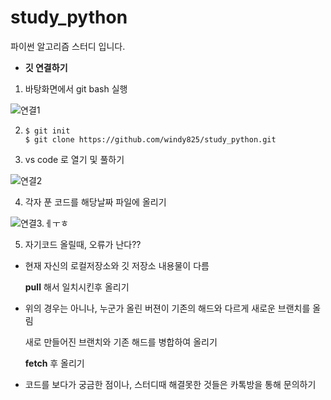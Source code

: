 # study_python
파이썬 알고리즘 스터디 입니다.



- **깃 연결하기**

1. 바탕화면에서 git bash 실행

![연결1](..\README.assets\연결1.png)



2. ```
   $ git init  
   $ git clone https://github.com/windy825/study_python.git
   ```



3. vs code 로 열기 및 풀하기

![연결2](..\README.assets\연결2.png)





4. 각자 푼 코드를 해당날짜 파일에 올리기


![연결3.ㅔㅜㅎ](..\README.assets\연결3.ㅔㅜㅎ.png)



5.  자기코드 올릴때, 오류가 난다??

   - 현재 자신의 로컬저장소와 깃 저장소 내용물이 다름

     **pull** 해서 일치시킨후 올리기

   - 위의 경우는 아니나, 누군가 올린 버젼이 기존의 해드와 다르게 새로운 브랜치를 올림

     새로  만들어진 브랜치와 기존 해드를 병합하여 올리기

     **fetch** 후 올리기





- 코드를 보다가 궁금한 점이나, 스터디때 해결못한 것들은 카톡방을 통해 문의하기
